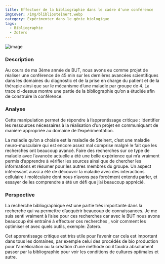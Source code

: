 ```yaml
---
title: Effectuer de la bibliographie dans le cadre d'une conférence
imgCover: /img/blibliosteinert.webp
category: Expérimenter dans le génie biologique
tags:
  - Bibliographie
  - Zotero
---
```


![image](img/blibliosteinert.webp)

### Description

Au cours de ma 3ème année de BUT, nous avons eu comme projet de réaliser une conférence de 45 min sur les dernières avancées scientifiques dans les domaines du diagnostic et de la prise en charge du patient et de la thérapie ainsi que sur le mécanisme d’une maladie par groupe de 4. La trace ci-dessus montre une partie de la bibliographie qu’on a étudiée afin de construire la conférence.

### Analyse

Cette manipulation permet de répondre à l’apprentissage critique : Identifier les ressources nécessaires à la réalisation d’un projet en communiquant de manière appropriée au domaine de l’expérimentation.

La maladie qu’on a choisie est la maladie de Steinert, c’est une maladie neuro-musculaire qui est encore assez mal comprise malgré le fait que les recherches ont beaucoup avancé. Faire des recherches sur ce type de maladie avec l’avancée actuelle a été une belle expérience qui m’a vraiment permis d’apprendre à vérifier les sources ainsi que de chercher les informations et résumer pour les autres membres du groupe. Un aspect intéressant aussi a été de découvrir la maladie avec des interactions cellulaire / moléculaire dont nous n’avons pas forcément entendu parler, et essayer de les comprendre a été un défi que j’ai beaucoup apprécié.

### Perspective

La recherche bibliographique est une partie très importante dans la recherche qui va permettre d’acquérir beaucoup de connaissances. Je me suis senti vraiment à l’aise pour ces recherches car avec le BUT nous avons beaucoup été entraîné à effectuer ces recherches , voir comment les optimiser et avec quels outils, exemple: Zotero.

Cet apprentissage critique est très utile pour l’avenir car cela est important dans tous les domaines, par exemple celui des procédés de bio production pour l'amélioration ou la création d'une méthode où il faudra absolument passer par la bibliographie pour voir les conditions de cultures optimales et autre.

